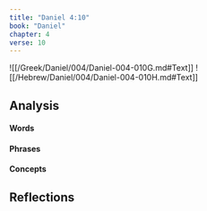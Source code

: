 ```yaml
---
title: "Daniel 4:10"
book: "Daniel"
chapter: 4
verse: 10
---
```

![[/Greek/Daniel/004/Daniel-004-010G.md#Text]]
![[/Hebrew/Daniel/004/Daniel-004-010H.md#Text]]

## Analysis

#### Words

#### Phrases

#### Concepts

## Reflections
